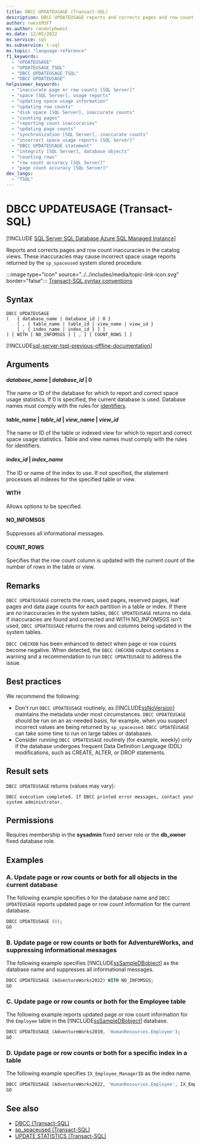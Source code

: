 ```yaml
---
title: DBCC UPDATEUSAGE (Transact-SQL)
description: DBCC UPDATEUSAGE reports and corrects pages and row count inaccuracies in the catalog views.
author: rwestMSFT
ms.author: randolphwest
ms.date: 12/05/2022
ms.service: sql
ms.subservice: t-sql
ms.topic: "language-reference"
f1_keywords:
  - "UPDATEUSAGE"
  - "UPDATEUSAGE_TSQL"
  - "DBCC_UPDATEUSAGE_TSQL"
  - "DBCC UPDATEUSAGE"
helpviewer_keywords:
  - "inaccurate page or row counts [SQL Server]"
  - "space [SQL Server], usage reports"
  - "updating space usage information"
  - "updating row counts"
  - "disk space [SQL Server], inaccurate counts"
  - "counting pages"
  - "reporting count inaccuracies"
  - "updating page counts"
  - "synchronization [SQL Server], inaccurate counts"
  - "incorrect space usage reports [SQL Server]"
  - "DBCC UPDATEUSAGE statement"
  - "integrity [SQL Server], database objects"
  - "counting rows"
  - "row count accuracy [SQL Server]"
  - "page count accuracy [SQL Server]"
dev_langs:
  - "TSQL"
---
```


# DBCC UPDATEUSAGE (Transact-SQL)

[!INCLUDE [SQL Server SQL Database Azure SQL Managed Instance](../../includes/applies-to-version/sql-asdb-asdbmi.md)]

Reports and corrects pages and row count inaccuracies in the catalog views. These inaccuracies may cause incorrect space usage reports returned by the `sp_spaceused` system stored procedure.

:::image type="icon" source="../../includes/media/topic-link-icon.svg" border="false"::: [Transact-SQL syntax conventions](../../t-sql/language-elements/transact-sql-syntax-conventions-transact-sql.md)

## Syntax

```syntaxsql
DBCC UPDATEUSAGE
(   { database_name | database_id | 0 }
    [ , { table_name | table_id | view_name | view_id }
    [ , { index_name | index_id } ] ]
) [ WITH [ NO_INFOMSGS ] [ , ] [ COUNT_ROWS ] ]
```

[!INCLUDE[sql-server-tsql-previous-offline-documentation](../../includes/sql-server-tsql-previous-offline-documentation.md)]

## Arguments

#### *database_name* | *database_id* | 0

The name or ID of the database for which to report and correct space usage statistics. If 0 is specified, the current database is used. Database names must comply with the rules for [identifiers](../../relational-databases/databases/database-identifiers.md).

#### *table_name* | *table_id* | *view_name* | *view_id*

The name or ID of the table or indexed view for which to report and correct space usage statistics. Table and view names must comply with the rules for identifiers.

#### *index_id* | *index_name*

The ID or name of the index to use. If not specified, the statement processes all indexes for the specified table or view.

#### WITH

Allows options to be specified.

#### NO_INFOMSGS

Suppresses all informational messages.

#### COUNT_ROWS

Specifies that the row count column is updated with the current count of the number of rows in the table or view.

## Remarks

`DBCC UPDATEUSAGE` corrects the rows, used pages, reserved pages, leaf pages and data page counts for each partition in a table or index. If there are no inaccuracies in the system tables, `DBCC UPDATEUSAGE` returns no data. If inaccuracies are found and corrected and WITH NO_INFOMSGS isn't used, `DBCC UPDATEUSAGE` returns the rows and columns being updated in the system tables.

`DBCC CHECKDB` has been enhanced to detect when page or row counts become negative. When detected, the `DBCC CHECKDB` output contains a warning and a recommendation to run `DBCC UPDATEUSAGE` to address the issue.

## Best practices

We recommend the following:

- Don't run `DBCC UPDATEUSAGE` routinely, as [!INCLUDE[ssNoVersion](../../includes/ssnoversion-md.md)] maintains the metadata under most circumstances. `DBCC UPDATEUSAGE` should be run on an as-needed basis, for example, when you suspect incorrect values are being returned by `sp_spaceused`. `DBCC UPDATEUSAGE` can take some time to run on large tables or databases.
- Consider running `DBCC UPDATEUSAGE` routinely (for example, weekly) only if the database undergoes frequent Data Definition Language (DDL) modifications, such as CREATE, ALTER, or DROP statements.

## Result sets

`DBCC UPDATEUSAGE` returns (values may vary):

`DBCC execution completed. If DBCC printed error messages, contact your system administrator.`

## Permissions

Requires membership in the **sysadmin** fixed server role or the **db_owner** fixed database role.

## Examples

### A. Update page or row counts or both for all objects in the current database

The following example specifies `0` for the database name and `DBCC UPDATEUSAGE` reports updated page or row count information for the current database.

```sql
DBCC UPDATEUSAGE (0);
GO
```

### B. Update page or row counts or both for AdventureWorks, and suppressing informational messages

The following example specifies [!INCLUDE[ssSampleDBobject](../../includes/sssampledbobject-md.md)] as the database name and suppresses all informational messages.

```sql
DBCC UPDATEUSAGE (AdventureWorks2022) WITH NO_INFOMSGS;
GO
```

### C. Update page or row counts or both for the Employee table

The following example reports updated page or row count information for the `Employee` table in the [!INCLUDE[ssSampleDBobject](../../includes/sssampledbobject-md.md)] database.

```sql
DBCC UPDATEUSAGE (AdventureWorks2019, 'HumanResources.Employee');
GO
```

### D. Update page or row counts or both for a specific index in a table

 The following example specifies `IX_Employee_ManagerID` as the index name.

```sql
DBCC UPDATEUSAGE (AdventureWorks2022, 'HumanResources.Employee', IX_Employee_OrganizationLevel_OrganizationNode);
GO
```

## See also

- [DBCC (Transact-SQL)](../../t-sql/database-console-commands/dbcc-transact-sql.md)
- [sp_spaceused (Transact-SQL)](../../relational-databases/system-stored-procedures/sp-spaceused-transact-sql.md)
- [UPDATE STATISTICS (Transact-SQL)](../../t-sql/statements/update-statistics-transact-sql.md)
